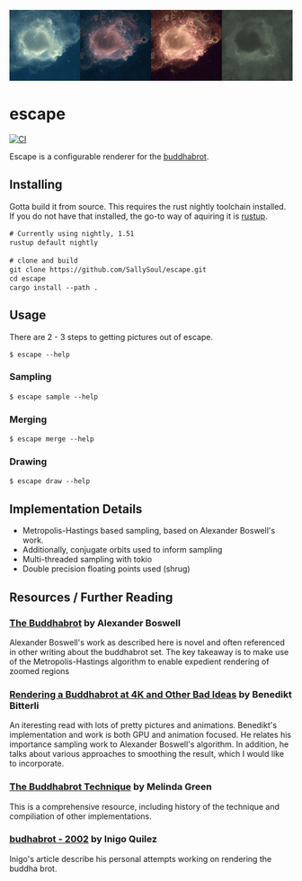 ![FourPanel](four_panel.png?raw=true "FourPanel")

# escape

[![CI](https://github.com/sallysoul/escape/workflows/CI/badge.svg)](https://github.com/sallysoul/escape/actions)

Escape is a configurable renderer for the [buddhabrot](https://en.wikipedia.org/wiki/Buddhabrot).

## Installing

Gotta build it from source.
This requires the rust nightly toolchain installed.
If you do not have that installed, the go-to way of aquiring it is [rustup](https://rustup.rs).


```
# Currently using nightly, 1.51
rustup default nightly

# clone and build
git clone https://github.com/SallySoul/escape.git
cd escape
cargo install --path .
```

## Usage

There are 2 - 3 steps to getting pictures out of escape.

```
$ escape --help

```

### Sampling

```
$ escape sample --help

```

### Merging

```
$ escape merge --help

```

### Drawing

```
$ escape draw --help

```

## Implementation Details

* Metropolis-Hastings based sampling, based on Alexander Boswell's work.
* Additionally, conjugate orbits used to inform sampling
* Multi-threaded sampling with tokio
* Double precision floating points used (shrug)

## Resources / Further Reading

### [The Buddhabrot](http://www.steckles.com/buddha/) by Alexander Boswell

Alexander Boswell's work as described here is novel and often referenced in other writing about the buddhabrot set.
The key takeaway is to make use of the Metropolis-Hastings algorithm to enable expedient rendering of zoomed regions

### [Rendering a Buddhabrot at 4K and Other Bad Ideas](https://benedikt-bitterli.me/buddhabrot/) by Benedikt Bitterli

An iteresting read with lots of pretty pictures and animations.
Benedikt's implementation and work is both GPU and animation focused.
He relates his importance sampling work to Alexander Boswell's algorithm.
In addition, he talks about various approaches to smoothing the result, which I would like to incorporate.

### [The Buddhabrot Technique](http://superliminal.com/fractals/bbrot/bbrot.html) by Melinda Green

This is a comprehensive resource, including history of the technique and compiliation of other implementations.

### [budhabrot - 2002](https://iquilezles.org/www/articles/budhabrot/budhabrot.html) by Inigo Quilez

Inigo's article describe his personal attempts working on rendering the buddha brot.
